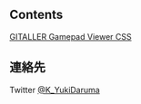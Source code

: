 ## Contents

[GITALLER Gamepad Viewer CSS](gamepad_viewer) 

## 連絡先

Twitter [@K_YukiDaruma](https://twitter.com/K_YukiDaruma)